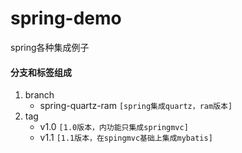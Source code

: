 # spring-demo
spring各种集成例子


#### 分支和标签组成
1. branch
    - spring-quartz-ram `[spring集成quartz，ram版本]`
2. tag
    - v1.0 `[1.0版本，内功能只集成springmvc]`
    - v1.1 `[1.1版本，在spingmvc基础上集成mybatis]`